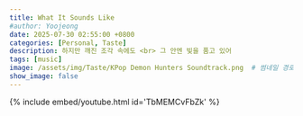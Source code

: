 ```yaml
---
title: What It Sounds Like
#author: Yoojeong
date: 2025-07-30 02:55:00 +0800
categories: [Personal, Taste]
description: 하지만 깨진 조각 속에도 <br> 그 안엔 빛을 품고 있어
tags: [music]
image: /assets/img/Taste/KPop Demon Hunters Soundtrack.png  # 썸네일 경로
show_image: false
---
```


{% include embed/youtube.html id='TbMEMCvFbZk' %}